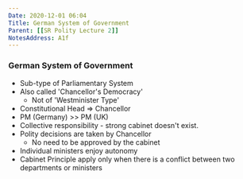 ```yaml
---
Date: 2020-12-01 06:04
Title: German System of Government
Parent: [[SR Polity Lecture 2]]
NotesAddress: A1f
---
```


### German System of Government
- Sub-type of Parliamentary System
- Also called 'Chancellor's Democracy'
	- Not of 'Westminister Type'
- Constitutional Head => Chancellor
- PM (Germany) >> PM (UK)
- Collective responsibility - strong cabinet doesn't exist.
- Polity decisions are taken by Chancellor
	- No need to be approved by the cabinet	
- Individual ministers enjoy autonomy
- Cabinet Principle apply only when there is a conflict between two departments or ministers